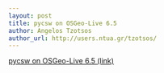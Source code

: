```yaml
---
layout: post
title: pycsw on OSGeo-Live 6.5
author: Angelos Tzotsos
author_url: http://users.ntua.gr/tzotsos/
---
```


[pycsw on OSGeo-Live 6.5 (link)](http://lists.osgeo.org/pipermail/discuss/2013-February/011394.html)

